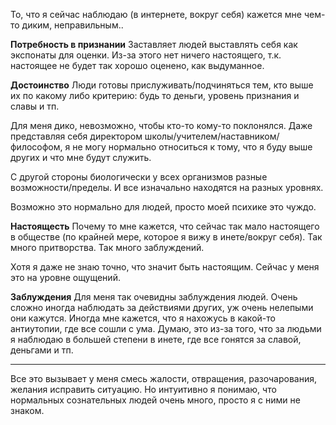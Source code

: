 То, что я сейчас наблюдаю (в интернете, вокруг себя) кажется мне чем-то диким, неправильным.. 

**Потребность в признании**
Заставляет людей выставлять себя как экспонаты для оценки. Из-за этого нет ничего настоящего, т.к. настоящее не будет так хорошо оценено, как выдуманное.

**Достоинство**
Люди готовы прислуживать/подчиняться тем, кто выше их по какому либо критерию: будь то деньги, уровень признания и славы и тп.

Для меня дико, невозможно, чтобы кто-то кому-то поклонялся. Даже представляя себя директором школы/учителем/наставником/философом, я не могу нормально относиться к тому, что я буду выше других и что мне будут служить.

С другой стороны биологически у всех организмов разные возможности/пределы. И все изначально находятся на разных уровнях.

Возможно это нормально для людей, просто моей психике это чуждо.

**Настоящесть**
Почему то мне кажется, что сейчас так мало настоящего в обществе (по крайней мере, которое я вижу в инете/вокруг себя). Так много притворства. Так много заблуждений.

Хотя я даже не знаю точно, что значит быть настоящим. Сейчас у меня это на уровне ощущений.

**Заблуждения**
Для меня так очевидны заблуждения людей. Очень сложно иногда наблюдать за действиями других, уж очень нелепыми они кажутся. Иногда мне кажется, что я нахожусь в какой-то антиутопии, где все сошли с ума. Думаю, это из-за того, что за людьми я наблюдаю в большей степени в инете, где все гонятся за славой, деньгами и тп.

---

Все это вызывает у меня смесь жалости, отвращения, разочарования, желания исправить ситуацию.
Но интуитивно я понимаю, что нормальных сознательных людей очень много, просто я с ними не знаком.

